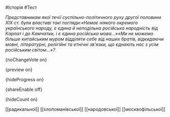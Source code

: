 #Історія #Тест

*Представникам якої течії суспільно-політичного руху другої половини XIX ст. були властиві такі погляди:«Немає  ніякого окремого українського народу, є єдина й неподільна російська  народність від Карпат і до Камчатки, і є єдина російська мова...»«Ми  не можемо більше китайським муром відділяти себе від наших братів,  відкидаючи мовні, літературні, релігійні та етнічні зв'язки, що єднають  нас з усім російським світом...»?*

{noChangeVote on}

{preview on}

{hideProgress on}

{shareEnable off}

{hideCount on}

[[радикальної]]
[[хлопоманівської]]
[[народовської]]
[[москвофільської]]
